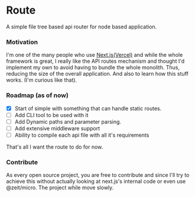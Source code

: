 # Route

A simple file tree based api router for node based application.

### Motivation

I'm one of the many people who use [Next.js(Vercel)](https:github.com/vercel/next.js) and while the whole framework is great, I really like the API routes mechanism and thought I'd implement my own to avoid having to bundle the whole monolith. Thus, reducing the size of the overall application. And also to learn how this stuff works. (I'm curious like that).

### Roadmap (as of now)

-   [x] Start of simple with something that can handle static routes.
-   [ ] Add CLI tool to be used with it
-   [ ] Add Dynamic paths and parameter parsing.
-   [ ] Add extensive middleware support
-   [ ] Ability to compile each api file with all it's requirements

That's all I want the route to do for now.

### Contribute

As every open source project, you are free to contribute and since I'll try to achieve this without actually looking at next.js's internal code or even use @zeit/micro. The project while move slowly.
